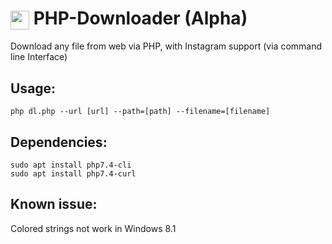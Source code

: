 # <img valign="middle" src="https://www.fepe.org.br/portal/wp-content/uploads/2021/03/cloud-icone-downloads.png" width="30" height="30" /> PHP-Downloader (Alpha)
Download any file from web via PHP, with Instagram support (via command line Interface)

## Usage:

```
php dl.php --url [url] --path=[path] --filename=[filename]
```

## Dependencies:
```
sudo apt install php7.4-cli
sudo apt install php7.4-curl 
```



## Known issue:
Colored strings not work in Windows 8.1
